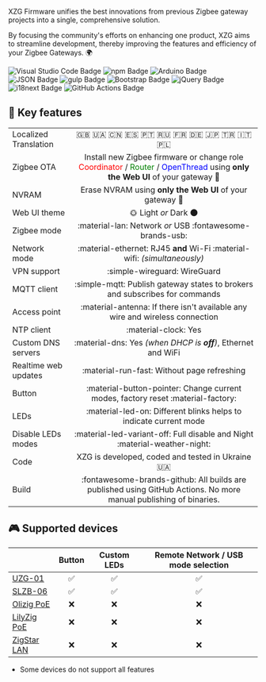 
XZG Firmware unifies the best innovations from previous Zigbee gateway projects into a single, comprehensive solution.

By focusing the community's efforts on enhancing one product, XZG aims to streamline development, thereby improving the features and efficiency of your Zigbee Gateways. 🌍



<div class="badges">
  <img src="https://img.shields.io/badge/Visual%20Studio%20Code-007ACC?logo=visualstudiocode&logoColor=fff&style=plastic" alt="Visual Studio Code Badge">
  <img src="https://img.shields.io/badge/npm-CB3837?logo=npm&logoColor=fff&style=plastic" alt="npm Badge">
  <img src="https://img.shields.io/badge/Arduino-00878F?logo=arduino&logoColor=fff&style=plastic" alt="Arduino Badge">
  <img src="https://img.shields.io/badge/JSON-000?logo=json&logoColor=fff&style=plastic" alt="JSON Badge">
  <img src="https://img.shields.io/badge/gulp-CF4647?logo=gulp&logoColor=fff&style=plastic" alt="gulp Badge">
  <img src="https://img.shields.io/badge/Bootstrap-7952B3?logo=bootstrap&logoColor=fff&style=plastic" alt="Bootstrap Badge">
  <img src="https://img.shields.io/badge/jQuery-0769AD?logo=jquery&logoColor=fff&style=plastic" alt="jQuery Badge">
  <img src="https://img.shields.io/badge/i18next-26A69A?logo=i18next&logoColor=fff&style=plastic" alt="i18next Badge">
  <img src="https://img.shields.io/badge/GitHub%20Actions-2088FF?logo=githubactions&logoColor=fff&style=plastic" alt="GitHub Actions Badge">
</div>


## 🍓 Key features   

|                       |                                                                                                                                                                                                                      |
| :-------------------- | :------------------------------------------------------------------------------------------------------------------------------------------------------------------------------------------------------------------: |
| Localized Translation |                                                                                  <div class="badges">🇬🇧 🇺🇦 🇨🇳 🇪🇸 🇵🇹 🇷🇺 🇫🇷 🇩🇪 🇯🇵 🇹🇷 🇮🇹 🇵🇱</div>                                                                                   |
| Zigbee OTA            | Install new Zigbee firmware or change role <span style="color:red">Coordinator</span> / <span style="color:green">Router</span> / <span style="color:blue">OpenThread</span> using **only the Web UI** of your gateway 🚀 |
| NVRAM                 |                                                                                    Erase NVRAM using **only the Web UI** of your gateway 🎉                                                                                     |
| Web UI theme          |                                                                                                 🌞 Light *or* Dark 🌑                                                                                                  |
| Zigbee mode           |                                                                               :material-lan: Network *or* USB :fontawesome-brands-usb:                                                                               |
| Network mode          |                                                                      :material-ethernet: RJ45 **and** Wi-Fi :material-wifi: *(simultaneously)*                                                                       |
| VPN support           |                                                                                             :simple-wireguard: WireGuard                                                                                             |
| MQTT client           |                                                                     :simple-mqtt: Publish gateway states to brokers and subscribes for commands                                                                      |
| Access point          |                                                                     :material-antenna: If there isn't available any wire and wireless connection                                                                     |
| NTP client            |                                                                                                 :material-clock: Yes                                                                                                 |
| Custom DNS servers    |                                                                            :material-dns: Yes *(when DHCP is **off**)*, Ethernet and WiFi                                                                            |
| Realtime web updates  |                                                                                     :material-run-fast:  Without page refreshing                                                                                     |
| Button                |                                                                  :material-button-pointer:   Change current modes, factory reset :material-factory:                                                                  |
| LEDs                  |                                                                          :material-led-on: Different blinks helps to indicate current mode                                                                           |
| Disable LEDs modes    |                                                                   :material-led-variant-off:   Full disable and Night    :material-weather-night:                                                                    |
| Code                  |                                                                                   XZG is developed, coded and tested in Ukraine 🇺🇦                                                                                    |
| Build                 |                                                  :fontawesome-brands-github: All builds are published using GitHub Actions. No more manual publishing of binaries.                                                   |

## 🎮 Supported devices 

|                                                               |       Button       |    Custom LEDs     | Remote Network / USB mode selection |
| :------------------------------------------------------------ | :----------------: | :----------------: | :---------------------------------: |
| [UZG-01](https://uzg.zig-star.com)                            | :white_check_mark: | :white_check_mark: |         :white_check_mark:          |
| [SLZB-06]()                                                   | :white_check_mark: | :white_check_mark: |         :white_check_mark:          |
| [Olizig PoE](https://zig-star.com/projects/zigstar-olizig/)   | :x:                | :x:                |         :x:                         |
| [LilyZig PoE](https://zig-star.com/projects/zigstar-lilyzig/) | :x:                | :x:                |         :x:                         |
| [ZigStar LAN](https://zig-star.com/projects/zigbee-gw-lan/)   | :x:                | :x:                |         :x:                         |

* Some devices do not support all features




